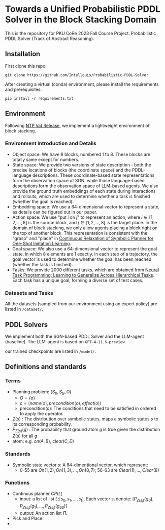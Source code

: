 # Towards a Unified Probabilistic PDDL Solver in the Block Stacking Domain

This is the repository for PKU CoRe 2023 Fall Course Project: Probabilistic PDDL Solver (Track of Abstract Reasoning).

## Installation
First clone this repo:
```
git clone https://github.com/Intellouis/Probabilistic-PDDL-Solver
```
After creating a virtual (conda) environment, please install the requirements and prerequisites:
```
pip install -r requirements.txt
```

## Environment

Following [NTP Vat Release](https://github.com/StanfordVL/NTP-vat-release/tree/master), we implement a lightweight environment of block stacking.

### Environment Introduction and Details
- Object space: We have 8 blocks, numbered 1 to 8. These blocks are totally same except for numbers.
- State space: We provide two versions of state description - both the precise locations of blocks (the coordinate space) and the PDDL-language descriptions. These coordinate-based state representations form the observation space of SGN, while those language-based descriptions form the observation space of LLM-based agents. We also provide the ground truth embeddings of each state during interactions and rollouts, which are used to determine whether a task is finished (whether the goal is reached).
- Embedding space: We use a 64-dimensional vector to represent a state, as details can be figured out in our paper.
- Action space: We use "put $i$ on $j$" to represent an action, where $i \in [1, 2, ..., 8]$ is the source block, and $j \in [1, 2, ..., 8]$ is the target place. In the domain of block stacking, we only allow agents placing a block right on the top of another block. This representation is consistent with the "grasp" and "place" in [Continuous Relaxation of Symbolic Planner for One-Shot Imitation Learning](https://arxiv.org/abs/1908.06769).
- Goal space: We also use a 64-dimensional vector to represent the goal state, in which 8 elements are 1 exactly. In each step of a trajectory, the goal vector is used to determine whether the goal has been reached (whether the task is finished).
- Tasks: We provide 2000 different tasks, which are obtained from [Neural Task Programming: Learning to Generalize Across Hierarchical Tasks](https://arxiv.org/abs/1710.01813). Each task has a unique goal, forming a diverse set of test cases.

### Datasets and Tasks
All the datasets (sampled from our environment using an expert policy) are listed in ```/dataset/```. 


## PDDL Solvers

We implement both the SGN-based PDDL Solver and the LLM-agent (baseline). The LLM-agent is based on ```GPT-4-11.6-preview```.

our trained checkpoints are listed in ```/model/```.





## Definitions and standards
### Terms
* Planning problem: $(S_0,S_G,O)$
  * $O = \{o\}$
  * $o = (name(o), precondition(o),effect(o))$
  * precondition(o): The conditions that need to be satisfied in ordered to apply the operator.
* $Z(s)$ : The distribution over symbolic states, maps a symbolic states $s$ to its corresponding probability.
* $P_{Z(s)}(g)$ : The probability that ground atom $g$ is true given the distribution $Z(s)$ for all $g$
* atom: e.g. $on(A, B)$, $clear(C,D)$


### Standards
* Symbolic state vector $s$: A 64-dimentional vector, which represent:
  * 0-55 are $On(1, 2), On(1, 3), ... ,On(8, 7)$; 56-63 are $Clear(1),..., Clear(8)$


### Functions
* Continous planner $CP(L)$
  * input: a list of list $L$:$[s_0,s_1,...,s_t]$. Each vector $s_i$ denote: $[P_{Z(s_i)}(g_0),P_{Z(s_i)}(g_1),...,P_{Z(s_i)}(g_{63})]$
  * output: An action list $\Pi$.
* Pick and Place
* 
